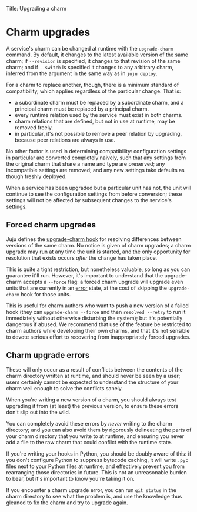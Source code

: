 Title: Upgrading a charm

# Charm upgrades

A service's charm can be changed at runtime with the `upgrade-charm` command. By
default, it changes to the latest available version of the same charm; if
`--revision` is specified, it changes to that revision of the same charm; and if
`--switch` is specified it changes to any arbitrary charm, inferred from the
argument in the same way as in `juju deploy`.

For a charm to replace another, though, there is a minimum standard of
compatibility, which applies regardless of the particular change. That is:

  - a subordinate charm must be replaced by a subordinate charm, and a principal
    charm must be replaced by a principal charm.
  - every runtime relation used by the service must exist in both charms.
  - charm relations that are defined, but not in use at runtime, may be removed
    freely.
  - in particular, it's not possible to remove a peer relation by upgrading,
    because peer relations are always in use.

No other factor is used in determining compatibility: configuration settings in
particular are converted completely naively, such that any settings from the
original charm that share a name and type are preserved; any incompatible
settings are removed; and any new settings take defaults as though freshly
deployed.

When a service has been upgraded but a particular unit has not, the unit will
continue to see the configuration settings from before conversion; these
settings will not be affected by subsequent changes to the service's settings.

## Forced charm upgrades

Juju defines the [upgrade-charm hook](authors-charm-hooks.html#upgrade-charm)
for resolving differences between versions of the same charm. No notice is given
of charm upgrades; a charm upgrade may run at any time the unit is started, and
the only opportunity for resolution that exists occurs *after* the change has
taken place.

This is quite a tight restriction, but nonetheless valuable, so long as you can
guarantee it'll run. However, it's important to understand that the upgrade-
charm accepts a `--force` flag: a forced charm upgrade will upgrade even units
that are currently in an [error](../authors-hook-errors.html) state, at the cost
of skipping the `upgrade-charm` hook for those units.

This is useful for charm authors who want to push a new version of a failed hook
(they can `upgrade-charm --force` and then `resolved --retry` to run it
immediately without otherwise disturbing the system); but it's potentially
dangerous if abused. We recommend that use of the feature be restricted to charm
authors while developing their own charms, and that it's not sensible to devote
serious effort to recovering from inappropriately forced upgrades.

## Charm upgrade errors

These will only occur as a result of conflicts between the contents of the charm
directory written at runtime, and should never be seen by a user; users
certainly cannot be expected to understand the structure of your charm well
enough to solve the conflicts sanely.

When you're writing a new version of a charm, you should always test upgrading
it from (at least) the previous version, to ensure these errors don't slip out
into the wild.

You can completely avoid these errors by _never_ writing to the charm directory;
and you can also avoid them by rigorously delineating the parts of your charm
directory that you write to at runtime, and ensuring you never add a file to the
raw charm that could conflict with the runtime state.

If you're writing your hooks in Python, you should be doubly aware of this: if
you don't configure Python to suppress bytecode caching, it will write `.pyc`
files next to your Python files at runtime, and effectively prevent you from
rearranging those directories in future. This is not an unreasonable burden to
bear, but it's important to know you're taking it on.

If you encounter a charm upgrade error, you can run `git status` in the charm
directory to see what the problem is, and use the knowledge thus gleaned to fix
the charm and try to upgrade again.
